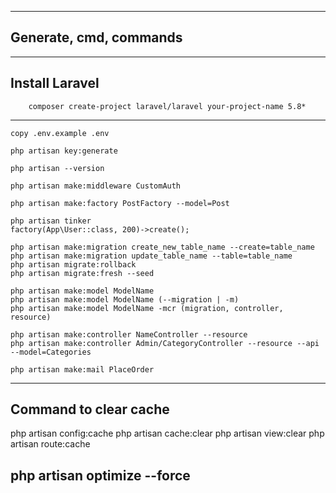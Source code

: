 -----------------------------------------------------------------------------------------------------------------------------
Generate, cmd, commands
--------
----------------------------------------------------------------------------------------------------------------------
Install Laravel
----------------------------------------------------------------------------------------------------------------------
        composer create-project laravel/laravel your-project-name 5.8*
----------------------------------------------------------------------------------------------------------------------
	copy .env.example .env
	
	php artisan key:generate

	php artisan --version

	php artisan make:middleware CustomAuth
	
	php artisan make:factory PostFactory --model=Post

	php artisan tinker
	factory(App\User::class, 200)->create();

	php artisan make:migration create_new_table_name --create=table_name
	php artisan make:migration update_table_name --table=table_name
	php artisan migrate:rollback
	php artisan migrate:fresh --seed

	php artisan make:model ModelName
	php artisan make:model ModelName (--migration | -m)
	php artisan make:model ModelName -mcr (migration, controller, resource)

	php artisan make:controller NameController --resource
	php artisan make:controller Admin/CategoryController --resource --api --model=Categories

    php artisan make:mail PlaceOrder
									
---------------------------------------------------------------------------------------------------------------------------
Command to clear cache
-----------------------------------------------------------------------------------------------------------------------------	
php artisan config:cache
php artisan cache:clear
php artisan view:clear
php artisan route:cache

php artisan optimize --force
-----------------------------------------------------------------------------------------------------------------------------